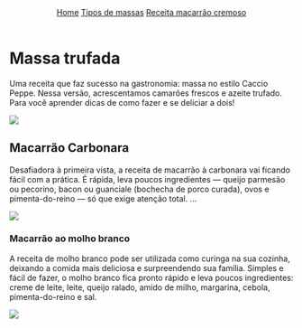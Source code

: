 <!DOCTYPE html>
<html lang="en">
<head>
    <meta charset="UTF-8">
    <meta name="viewport" content="width=device-width, initial-scale=1.0">
    <title>Massas</title>
</head>
<body>
    <header>
<nav>
    <a href="index.html">Home</a>
    <a href="massas.html">Tipos de massas</a>
    <a href="https://receitas.globo.com/tipos-de-prato/macarrao/macarrao-pratico-e-delicioso-4d51298c52e0b252bc00c9a6.ghtml">Receita macarrão cremoso</a>
</nav>
    </header>
    <h1>Massa trufada</h1>
    <p>Uma receita que faz sucesso na gastronomia: massa no estilo Caccio Peppe. Nessa versão, acrescentamos camarões frescos e azeite trufado. Para você aprender dicas de como fazer e se deliciar a dois!</p>
 <img src="massatrufa.jpeg">
    <h2>Macarrão Carbonara</h2>
    <p>Desafiadora à primeira vista, a receita de macarrão à carbonara vai ficando fácil com a prática. É rápida, leva poucos ingredientes — queijo parmesão ou pecorino, bacon ou guanciale (bochecha de porco curada), ovos e pimenta-do-reino — só que exige atenção total. ...</p>
<img src="carbonara.jpeg">
    <h3>Macarrão ao molho branco</h3>
    <p>A receita de molho branco pode ser utilizada como curinga na sua cozinha, deixando a comida mais deliciosa e surpreendendo sua família. Simples e fácil de fazer, o molho branco fica pronto rápido e leva poucos ingredientes: creme de leite, leite, queijo ralado, amido de milho, margarina, cebola, pimenta-do-reino e sal.</p>
<img src="branco.webp">
</body>
</html>
